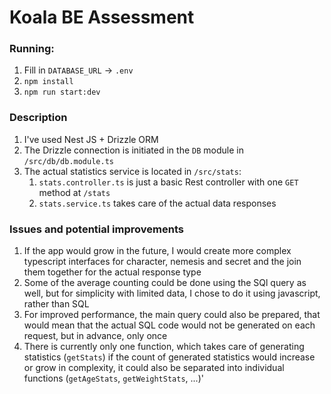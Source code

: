 # Koala BE Assessment

### Running:
1. Fill in `DATABASE_URL` -> `.env`
2. `npm install`
3. `npm run start:dev`


### Description
1. I've used Nest JS + Drizzle ORM
2. The Drizzle connection is initiated in the `DB` module in `/src/db/db.module.ts`
3. The actual statistics service is located in `/src/stats`:
   1. `stats.controller.ts` is just a basic Rest controller with one `GET` method at `/stats`
   2. `stats.service.ts` takes care of the actual data responses


### Issues and potential improvements
1. If the app would grow in the future, I would create more complex typescript interfaces for character, nemesis and secret and the join them together for the actual response type
2. Some of the average counting could be done using the SQl query as well, but for simplicity with limited data, I chose to do it using javascript, rather than SQL
3. For improved performance, the main query could also be prepared, that would mean that the actual SQL code would not be generated on each request, but in advance, only once
4. There is currently only one function, which takes care of generating statistics (`getStats`) if the count of generated statistics would increase or grow in complexity, it could also be separated into individual functions (`getAgeStats`, `getWeightStats`, ...)'
